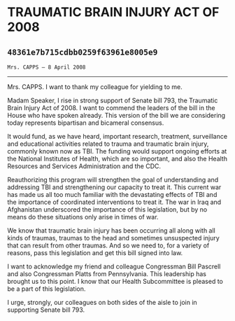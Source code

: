 # TRAUMATIC BRAIN INJURY ACT OF 2008
## `48361e7b715cdbb0259f63961e8005e9`
`Mrs. CAPPS — 8 April 2008`

---


Mrs. CAPPS. I want to thank my colleague for yielding to me.

Madam Speaker, I rise in strong support of Senate bill 793, the 
Traumatic Brain Injury Act of 2008. I want to commend the leaders of 
the bill in the House who have spoken already. This version of the bill 
we are considering today represents bipartisan and bicameral consensus.

It would fund, as we have heard, important research, treatment, 
surveillance and educational activities related to trauma and traumatic 
brain injury, commonly known now as TBI. The funding would support 
ongoing efforts at the National Institutes of Health, which are so 
important, and also the Health Resources and Services Administration 
and the CDC.

Reauthorizing this program will strengthen the goal of understanding 
and addressing TBI and strengthening our capacity to treat it. This 
current war has made us all too much familiar with the devastating 
effects of TBI and the importance of coordinated interventions to treat 
it. The war in Iraq and Afghanistan underscored the importance of this 
legislation, but by no means do these situations only arise in times of 
war.

We know that traumatic brain injury has been occurring all along with 
all kinds of traumas, traumas to the head and sometimes unsuspected 
injury that can result from other traumas. And so we need to, for a 
variety of reasons, pass this legislation and get this bill signed into 
law.

I want to acknowledge my friend and colleague Congressman Bill 
Pascrell and also Congressman Platts from Pennsylvania. This leadership 
has brought us to this point. I know that our Health Subcommittee is 
pleased to be a part of this legislation.

I urge, strongly, our colleagues on both sides of the aisle to join 
in supporting Senate bill 793.